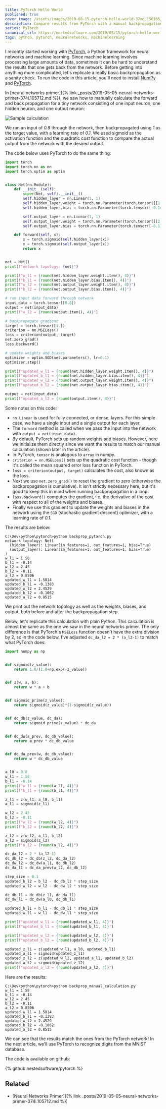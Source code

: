 ```yaml
---
title: PyTorch Hello World
published: true
cover_image: /assets/images/2019-08-15-pytorch-hello-world-37mo.156165/muie09ovdv9s5qaqvhov.jpg
description: Compare results from PyTorch with a manual backpropagation calculation
series: PyTorch
canonical_url: https://nestedsoftware.com/2019/08/15/pytorch-hello-world-37mo.156165.html
tags: python, pytorch, neuralnetworks, machinelearning
---
```


I recently started working with [PyTorch](https://pytorch.org/), a Python framework for neural networks and machine learning. Since machine learning involves processing large amounts of data, sometimes it can be hard to understand the results that one gets back from the network. Before getting into anything more complicated, let's replicate a really basic backpropagation as a sanity check. To run the code in this article, you'll need to install [NumPy](https://www.numpy.org/) and [PyTorch](https://pytorch.org/get-started). 

In [neural networks primer]({% link _posts/2019-05-05-neural-networks-primer-374i.105712.md %}), we saw how to manually calculate the forward and back propagation for a tiny network consisting of one input neuron, one hidden neuron, and one output neuron:

![Sample calculation](/assets/images/2019-08-15-pytorch-hello-world-37mo.156165/7xbmlv7qpot4zvrioaxf.png)

We ran an input of _0.8_ through the network, then backpropagated using _1_ as the target value, with a learning rate of _0.1_. We used sigmoid as the activation function and the quadratic cost function to compare the actual output from the network with the desired output. 

The code below uses PyTorch to do the same thing:

```python
import torch
import torch.nn as nn
import torch.optim as optim


class Net(nn.Module):
    def __init__(self):
        super(Net, self).__init__()
        self.hidden_layer = nn.Linear(1, 1)
        self.hidden_layer.weight = torch.nn.Parameter(torch.tensor([[1.58]]))
        self.hidden_layer.bias = torch.nn.Parameter(torch.tensor([-0.14]))

        self.output_layer = nn.Linear(1, 1)
        self.output_layer.weight = torch.nn.Parameter(torch.tensor([[2.45]]))
        self.output_layer.bias = torch.nn.Parameter(torch.tensor([-0.11]))

    def forward(self, x):
        x = torch.sigmoid(self.hidden_layer(x))
        x = torch.sigmoid(self.output_layer(x))
        return x


net = Net()
print(f"network topology: {net}")

print(f"w_l1 = {round(net.hidden_layer.weight.item(), 4)}")
print(f"b_l1 = {round(net.hidden_layer.bias.item(), 4)}")
print(f"w_l2 = {round(net.output_layer.weight.item(), 4)}")
print(f"b_l2 = {round(net.output_layer.bias.item(), 4)}")

# run input data forward through network
input_data = torch.tensor([0.8])
output = net(input_data)
print(f"a_l2 = {round(output.item(), 4)}")

# backpropagate gradient
target = torch.tensor([1.])
criterion = nn.MSELoss()
loss = criterion(output, target)
net.zero_grad()
loss.backward()

# update weights and biases
optimizer = optim.SGD(net.parameters(), lr=0.1)
optimizer.step()

print(f"updated_w_l1 = {round(net.hidden_layer.weight.item(), 4)}")
print(f"updated_b_l1 = {round(net.hidden_layer.bias.item(), 4)}")
print(f"updated_w_l2 = {round(net.output_layer.weight.item(), 4)}")
print(f"updated_b_l2 = {round(net.output_layer.bias.item(), 4)}")

output = net(input_data)
print(f"updated_a_l2 = {round(output.item(), 4)}")
```

Some notes on this code:

* `nn.Linear` is used for fully connected, or dense, layers. For this simple case, we have a single input and a single output for each layer. 
* The `forward` method is called when we pass the input into the network with `output = net(input_data)`. 
* By default, PyTorch sets up random weights and biases. However, here we initialize them directly since we want the results to match our manual calculation (shown later in the article).
* In PyTorch, `tensor` is analogous to `array` in numpy. 
* `criterion = nn.MSELoss()` sets up the quadratic cost function - though it's called the mean squared error loss function in PyTorch. 
* `loss = criterion(output, target)` calculates the cost, also known as the loss. 
* Next we use `net.zero_grad()` to reset the gradient to zero (otherwise the backpropagation is cumulative). It isn't strictly necessary here, but it's good to keep this in mind when running backpropagation in a loop.
* `loss.backward()` computes the gradient, i.e. the derivative of the cost with respect to all of the weights and biases. 
* Finally we use this gradient to update the weights and biases in the network using the `SGD` (stochastic gradient descent) optimizer, with a learning rate of _0.1_. 

The results are below:

```
C:\Dev\python\pytorch>python backprop_pytorch.py
network topology: Net(
  (hidden_layer): Linear(in_features=1, out_features=1, bias=True)
  (output_layer): Linear(in_features=1, out_features=1, bias=True)
)
w_l1 = 1.58
b_l1 = -0.14
w_l2 = 2.45
b_l2 = -0.11
a_l2 = 0.8506
updated_w_l1 = 1.5814
updated_b_l1 = -0.1383
updated_w_l2 = 2.4529
updated_b_l2 = -0.1062
updated_a_l2 = 0.8515
```
We print out the network topology as well as the weights, biases, and output, both before and after the backpropagation step. 

Below, let's replicate this calculation with plain Python. This calculation is almost the same as the one we saw in the neural networks primer. The only difference is that PyTorch's `MSELoss` function doesn't have the extra division by 2, so in the code below, I've adjusted `dc_da_l2 = 2 * (a_l2-1)` to match what PyTorch does:

```python
import numpy as np


def sigmoid(z_value):
    return 1.0/(1.0+np.exp(-z_value))


def z(w, a, b):
    return w * a + b


def sigmoid_prime(z_value):
    return sigmoid(z_value)*(1-sigmoid(z_value))


def dc_db(z_value, dc_da):
    return sigmoid_prime(z_value) * dc_da


def dc_dw(a_prev, dc_db_value):
    return a_prev * dc_db_value


def dc_da_prev(w, dc_db_value):
    return w * dc_db_value


a_l0 = 0.8
w_l1 = 1.58
b_l1 = -0.14
print(f"w_l1 = {round(w_l1, 4)}")
print(f"b_l1 = {round(b_l1, 4)}")

z_l1 = z(w_l1, a_l0, b_l1)
a_l1 = sigmoid(z_l1)

w_l2 = 2.45
b_l2 = -0.11
print(f"w_l2 = {round(w_l2, 4)}")
print(f"b_l2 = {round(b_l2, 4)}")

z_l2 = z(w_l2, a_l1, b_l2)
a_l2 = sigmoid(z_l2)
print(f"a_l2 = {round(a_l2, 4)}")

dc_da_l2 = 2 * (a_l2-1)
dc_db_l2 = dc_db(z_l2, dc_da_l2)
dc_dw_l2 = dc_dw(a_l1, dc_db_l2)
dc_da_l1 = dc_da_prev(w_l2, dc_db_l2)

step_size = 0.1
updated_b_l2 = b_l2 - dc_db_l2 * step_size
updated_w_l2 = w_l2 - dc_dw_l2 * step_size

dc_db_l1 = dc_db(z_l1, dc_da_l1)
dc_dw_l1 = dc_dw(a_l0, dc_db_l1)

updated_b_l1 = b_l1 - dc_db_l1 * step_size
updated_w_l1 = w_l1 - dc_dw_l1 * step_size

print(f"updated_w_l1 = {round(updated_w_l1, 4)}")
print(f"updated_b_l1 = {round(updated_b_l1, 4)}")

print(f"updated_w_l2 = {round(updated_w_l2, 4)}")
print(f"updated_b_l2 = {round(updated_b_l2, 4)}")

updated_z_l1 = z(updated_w_l1, a_l0, updated_b_l1)
updated_a_l1 = sigmoid(updated_z_l1)
updated_z_l2 = z(updated_w_l2, updated_a_l1, updated_b_l2)
updated_a_l2 = sigmoid(updated_z_l2)
print(f"updated_a_l2 = {round(updated_a_l2, 4)}")
```

Here are the results:

```
C:\Dev\python\pytorch>python backprop_manual_calculation.py
w_l1 = 1.58
b_l1 = -0.14
w_l2 = 2.45
b_l2 = -0.11
a_l2 = 0.8506
updated_w_l1 = 1.5814
updated_b_l1 = -0.1383
updated_w_l2 = 2.4529
updated_b_l2 = -0.1062
updated_a_l2 = 0.8515
```
We can see that the results match the ones from the PyTorch network! In the next article, we'll use PyTorch to recognize digits from the MNIST database. 

The code is available on github:

{% github nestedsoftware/pytorch %}

## Related

* [Neural Networks Primer]({% link _posts/2019-05-05-neural-networks-primer-374i.105712.md %})
